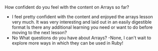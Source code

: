 How confident do you feel with the content on Arrays so far?
- I feel pretty confident with the content and enjoyed the arrays lesson very much. It was very interesting and laid out in an easily digestible format
Is there any additional learning you need or want to do before moving to the next lesson? 
- No
What questions do you have about Arrays? 
-None, I can't wait to explore more ways in which they can be used in Ruby!
